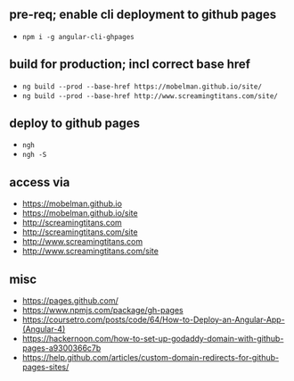 ## pre-req; enable cli deployment to github pages
* `npm i -g angular-cli-ghpages`

## build for production; incl correct base href
* `ng build --prod --base-href https://mobelman.github.io/site/`
* `ng build --prod --base-href http://www.screamingtitans.com/site/`

## deploy to github pages
* `ngh`
* `ngh -S`

## access via
* https://mobelman.github.io
* https://mobelman.github.io/site
* http://screamingtitans.com
* http://screamingtitans.com/site
* http://www.screamingtitans.com
* http://www.screamingtitans.com/site

## misc
* https://pages.github.com/
* https://www.npmjs.com/package/gh-pages
* https://coursetro.com/posts/code/64/How-to-Deploy-an-Angular-App-(Angular-4)
* https://hackernoon.com/how-to-set-up-godaddy-domain-with-github-pages-a9300366c7b
* https://help.github.com/articles/custom-domain-redirects-for-github-pages-sites/
